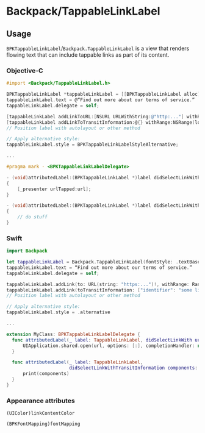# Backpack/TappableLinkLabel

## Usage

`BPKTappableLinkLabel`/`Backpack.TappableLinkLabel` is a view that renders flowing text that can include tappable links as part of its content.

### Objective-C

```objectivec
#import <Backpack/TappableLinkLabel.h>

BPKTappableLinkLabel *tappableLinkLabel = [[BPKTappableLinkLabel alloc] initWithFontStyle:BPKFontStyleTextBase];
tappableLinkLabel.text = @“Find out more about our terms of service.”
tappableLinkLabel.delegate = self;

[tappableLinkLabel addLinkToURL:[NSURL URLWithString:@"http:..."] withRange:NSRange(location:24, length:16)];
[tappableLinkLabel addLinkToTransitInformation:@{} withRange:NSRange(location:24, length:16)];
// Position label with autolayout or other method

// Apply alternative style:
tappableLinkLabel.style = BPKTappableLinkLabelStyleAlternative;

...

#pragma mark - <BPKTappableLinkLabelDelegate>

- (void)attributedLabel:(BPKTappableLinkLabel *)label didSelectLinkWithURL:(NSURL *)url
{
    [_presenter urlTapped:url];
}

- (void)attributedLabel:(BPKTappableLinkLabel *)label didSelectLinkWithTransitInformation:(NSDictionary *)components
{
    // do stuff
}
```

### Swift

```swift
import Backpack

let tappableLinkLabel = Backpack.TappableLinkLabel(fontStyle: .textBase)
tappableLinkLabel.text = “Find out more about our terms of service.”
tappableLinkLabel.delegate = self;

tappableLinkLabel.addLink(to: URL(string: "https:...")!, withRange: Range(location:24, length:16));
tappableLinkLabel.addLink(toTransitInformation: ["identifier": "some link thing"], withRange: Range(location:24, length:16));
// Position label with autolayout or other method

// Apply alternative style:
tappableLinkLabel.style = .alternative

...

extension MyClass: BPKTappableLinkLabelDelegate {
  func attributedLabel(_ label: TappableLinkLabel, didSelectLinkWith url: URL) {
      UIApplication.shared.open(url, options: [:], completionHandler: nil)
  }

  func attributedLabel(_ label: TappableLinkLabel,
                       didSelectLinkWithTransitInformation components: [AnyHashable: Any]) {
      print(components)
  }
}
```

### Appearance attributes
`(UIColor)linkContentColor`

`(BPKFontMapping)fontMapping`

